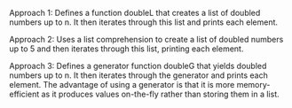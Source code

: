 Approach 1: Defines a function doubleL that creates a list of doubled numbers up to n. It then iterates through this list and prints each element.

Approach 2: Uses a list comprehension to create a list of doubled numbers up to 5 and then iterates through this list, printing each element.

Approach 3: Defines a generator function doubleG that yields doubled numbers up to n. It then iterates through the generator and prints each element. The advantage of using a generator is that it is more memory-efficient as it produces values on-the-fly rather than storing them in a list.


